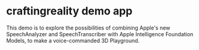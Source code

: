 # craftingreality demo app

This demo is to explore the possibilities of combining Apple's new SpeechAnalyzer and SpeechTranscriber 
with Apple Intelligence Foundation Models, to make a voice-commanded 3D Playground.
